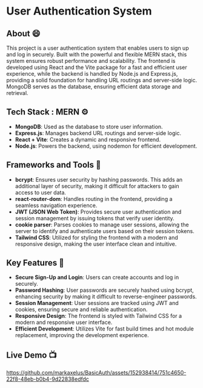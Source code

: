 # User Authentication System

## About 😄
This project is a user authentication system that enables users to sign up and log in securely. Built with the powerful and flexible MERN stack, this system ensures robust performance and scalability. The frontend is developed using React and the Vite package for a fast and efficient user experience, while the backend is handled by Node.js and Express.js, providing a solid foundation for handling URL routings and server-side logic. MongoDB serves as the database, ensuring efficient data storage and retrieval. 

## Tech Stack : MERN ⚙️
* **MongoDB**: Used as the database to store user information.
* **Express.js**: Manages backend URL routings and server-side logic.
* **React + Vite**: Creates a dynamic and responsive frontend.
* **Node.js**: Powers the backend, using nodemon for efficient development.

## Frameworks and Tools 🧰
* **bcrypt**: Ensures user security by hashing passwords. This adds an additional layer of security, making it difficult for attackers to gain access to user data.
* **react-router-dom**: Handles routing in the frontend, providing a seamless navigation experience.
* **JWT (JSON Web Token)**: Provides secure user authentication and session management by issuing tokens that verify user identity.
* **cookie parser**: Parses cookies to manage user sessions, allowing the server to identify and authenticate users based on their session tokens.
* **Tailwind CSS**: Utilized for styling the frontend with a modern and responsive design, making the user interface clean and intuitive.

## Key Features 🔑
* **Secure Sign-Up and Login**: Users can create accounts and log in securely.
* **Password Hashing**: User passwords are securely hashed using bcrypt, enhancing security by making it difficult to reverse-engineer passwords.
* **Session Management**: User sessions are tracked using JWT and cookies, ensuring secure and reliable authentication.
* **Responsive Design**: The frontend is styled with Tailwind CSS for a modern and responsive user interface.
* **Efficient Development**: Utilizes Vite for fast build times and hot module replacement, improving the development experience.

## Live Demo 📺
https://github.com/markaxelus/BasicAuth/assets/152938414/751c4650-22f8-48eb-b0b4-9d22838edfdc

